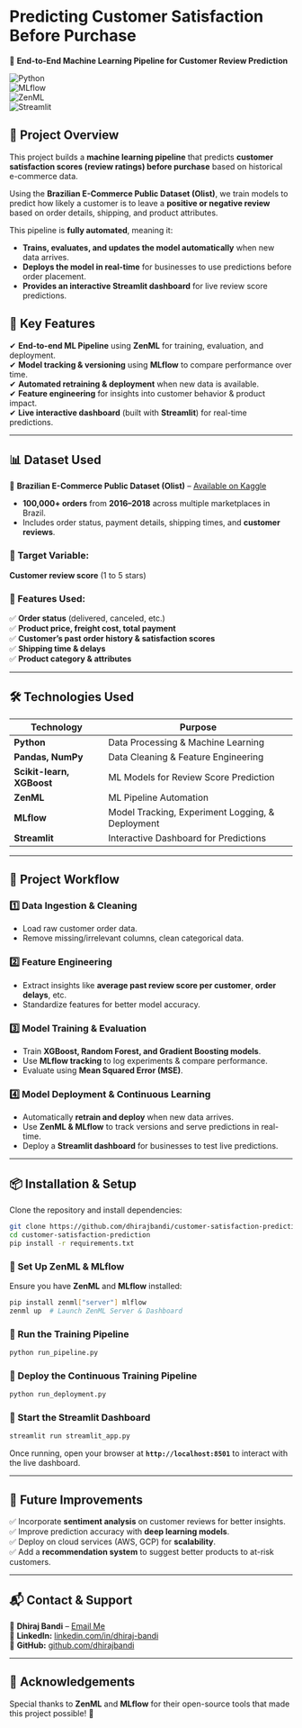 # **Predicting Customer Satisfaction Before Purchase**  
🚀 **End-to-End Machine Learning Pipeline for Customer Review Prediction**  

![Python](https://img.shields.io/badge/Python-3.8%2B-blue.svg)  
![MLflow](https://img.shields.io/badge/MLflow-Enabled-brightgreen)  
![ZenML](https://img.shields.io/badge/ZenML-Pipeline-orange)  
![Streamlit](https://img.shields.io/badge/Streamlit-Dashboard-red)  

## **📌 Project Overview**  
This project builds a **machine learning pipeline** that predicts **customer satisfaction scores (review ratings) before purchase** based on historical e-commerce data.  

Using the **Brazilian E-Commerce Public Dataset (Olist)**, we train models to predict how likely a customer is to leave a **positive or negative review** based on order details, shipping, and product attributes.  

This pipeline is **fully automated**, meaning it:
- **Trains, evaluates, and updates the model automatically** when new data arrives.  
- **Deploys the model in real-time** for businesses to use predictions before order placement.  
- **Provides an interactive Streamlit dashboard** for live review score predictions.  

## **🎯 Key Features**  
✔ **End-to-end ML Pipeline** using **ZenML** for training, evaluation, and deployment.  
✔ **Model tracking & versioning** using **MLflow** to compare performance over time.  
✔ **Automated retraining & deployment** when new data is available.  
✔ **Feature engineering** for insights into customer behavior & product impact.  
✔ **Live interactive dashboard** (built with **Streamlit**) for real-time predictions.  

---

## **📊 Dataset Used**  
📂 **Brazilian E-Commerce Public Dataset (Olist)** – [Available on Kaggle](https://www.kaggle.com/datasets/olistbr/brazilian-ecommerce)  
- **100,000+ orders** from **2016–2018** across multiple marketplaces in Brazil.  
- Includes order status, payment details, shipping times, and **customer reviews**.  

### **🔹 Target Variable:**  
**Customer review score** (1 to 5 stars)  

### **🔹 Features Used:**  
✅ **Order status** (delivered, canceled, etc.)  
✅ **Product price, freight cost, total payment**  
✅ **Customer’s past order history & satisfaction scores**  
✅ **Shipping time & delays**  
✅ **Product category & attributes**  

---

## **🛠 Technologies Used**  
| Technology  | Purpose  |
|-------------|--------------------------------------------------------------|
| **Python**  | Data Processing & Machine Learning  |
| **Pandas, NumPy**  | Data Cleaning & Feature Engineering  |
| **Scikit-learn, XGBoost**  | ML Models for Review Score Prediction  |
| **ZenML**  | ML Pipeline Automation  |
| **MLflow**  | Model Tracking, Experiment Logging, & Deployment  |
| **Streamlit**  | Interactive Dashboard for Predictions  |

---

## **🚀 Project Workflow**  
### **1️⃣ Data Ingestion & Cleaning**  
- Load raw customer order data.  
- Remove missing/irrelevant columns, clean categorical data.  

### **2️⃣ Feature Engineering**  
- Extract insights like **average past review score per customer**, **order delays**, etc.  
- Standardize features for better model accuracy.  

### **3️⃣ Model Training & Evaluation**  
- Train **XGBoost, Random Forest, and Gradient Boosting models**.  
- Use **MLflow tracking** to log experiments & compare performance.  
- Evaluate using **Mean Squared Error (MSE)**.  

### **4️⃣ Model Deployment & Continuous Learning**  
- Automatically **retrain and deploy** when new data arrives.  
- Use **ZenML & MLflow** to track versions and serve predictions in real-time.  
- Deploy a **Streamlit dashboard** for businesses to test live predictions.  

---

## **📦 Installation & Setup**  
Clone the repository and install dependencies:  
```bash
git clone https://github.com/dhirajbandi/customer-satisfaction-prediction.git
cd customer-satisfaction-prediction
pip install -r requirements.txt
```

### **🔹 Set Up ZenML & MLflow**
Ensure you have **ZenML** and **MLflow** installed:  
```bash
pip install zenml["server"] mlflow
zenml up  # Launch ZenML Server & Dashboard
```

### **🔹 Run the Training Pipeline**
```bash
python run_pipeline.py
```

### **🔹 Deploy the Continuous Training Pipeline**
```bash
python run_deployment.py
```

### **🔹 Start the Streamlit Dashboard**
```bash
streamlit run streamlit_app.py
```
Once running, open your browser at **`http://localhost:8501`** to interact with the live dashboard.  

---

## **📌 Future Improvements**
✅ Incorporate **sentiment analysis** on customer reviews for better insights.  
✅ Improve prediction accuracy with **deep learning models**.  
✅ Deploy on cloud services (AWS, GCP) for **scalability**.  
✅ Add a **recommendation system** to suggest better products to at-risk customers.  

---

## **📬 Contact & Support**
📧 **Dhiraj Bandi** – [Email Me](mailto:dhirajbandiwork@gmail.com)  
🔗 **LinkedIn:** [linkedin.com/in/dhiraj-bandi](https://www.linkedin.com/in/dhiraj-bandi/)  
📂 **GitHub:** [github.com/dhirajbandi](https://github.com/dhirajbandi)  

---

## **🌟 Acknowledgements**
Special thanks to **ZenML** and **MLflow** for their open-source tools that made this project possible! 🙌  
